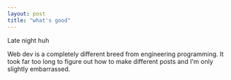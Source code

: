 ```yaml
---
layout: post
title: "what's good"
---
```


Late night huh

Web dev is a completely different breed from engineering programming. It took far too long to figure out how to make different posts and I'm only slightly embarrassed.
